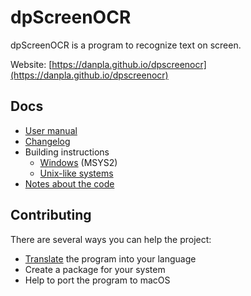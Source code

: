 
# dpScreenOCR

dpScreenOCR is a program to recognize text on screen.

Website: [https://danpla.github.io/dpscreenocr](https://danpla.github.io/dpscreenocr)


## Docs

* [User manual](doc/manual.md)
* [Changelog](doc/changelog.txt)
* Building instructions
    * [Windows](doc/building-windows-msys2.txt) (MSYS2)
    * [Unix-like systems](doc/building-unix.txt)
* [Notes about the code](doc/code-notes.txt)


## Contributing

There are several ways you can help the project:

*   [Translate](https://hosted.weblate.org/engage/dpscreenocr/) the program into
    your language
*   Create a package for your system
*   Help to port the program to macOS

